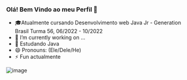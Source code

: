 ### Olá! Bem Vindo ao meu Perfil 👋

- 🎓Atualmente cursando Desenvolvimento web Java Jr - Generation Brasil Turma 56, 06/2022 - 10/2022
- 🔭 I’m currently working on ...
- 🌱 Estudando Java
- 😄 Pronouns: (Ele/Dele/He)
- ⚡ Fun actualmente


![image](https://user-images.githubusercontent.com/108341391/181084965-294ad1df-e147-4d8d-a353-297a79ed3216.png)











